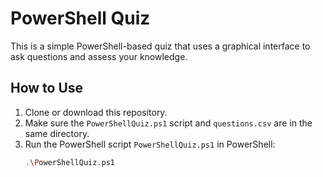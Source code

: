 # PowerShell Quiz

This is a simple PowerShell-based quiz that uses a graphical interface to ask questions and assess your knowledge.

## How to Use

1. Clone or download this repository.
2. Make sure the `PowerShellQuiz.ps1` script and `questions.csv` are in the same directory.
3. Run the PowerShell script `PowerShellQuiz.ps1` in PowerShell:
   ```bash
   .\PowerShellQuiz.ps1
